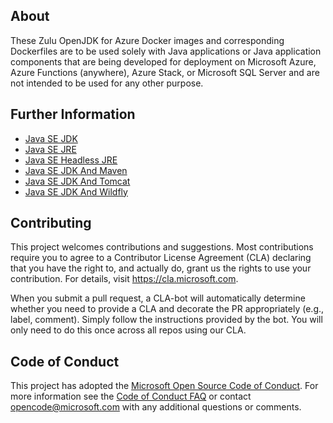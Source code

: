 ## About
These Zulu OpenJDK for Azure Docker images and corresponding Dockerfiles are to be used solely with Java applications or Java application components that are being developed for deployment on Microsoft Azure, Azure Functions (anywhere), Azure Stack, or Microsoft SQL Server and are not intended to be used for any other purpose.

## Further Information
+ [Java SE JDK](https://hub.docker.com/_/microsoft-java-jdk)
+ [Java SE JRE](https://hub.docker.com/_/microsoft-java-jre)
+ [Java SE Headless JRE](https://hub.docker.com/_/microsoft-java-jre-headless)
+ [Java SE JDK And Maven](https://hub.docker.com/_/microsoft-java-maven)
+ [Java SE JDK And Tomcat](https://hub.docker.com/_/microsoft-java-tomcat)
+ [Java SE JDK And Wildfly](https://hub.docker.com/_/microsoft-java-wildfly)

## Contributing
This project welcomes contributions and suggestions.  Most contributions require you to agree to a
Contributor License Agreement (CLA) declaring that you have the right to, and actually do, grant us
the rights to use your contribution. For details, visit https://cla.microsoft.com.
 
When you submit a pull request, a CLA-bot will automatically determine whether you need to provide
a CLA and decorate the PR appropriately (e.g., label, comment). Simply follow the instructions
provided by the bot. You will only need to do this once across all repos using our CLA.
 
## Code of Conduct
This project has adopted the [Microsoft Open Source Code of Conduct](https://opensource.microsoft.com/codeofconduct/). For more information see the [Code of Conduct FAQ](https://opensource.microsoft.com/codeofconduct/faq/) or contact [opencode@microsoft.com](mailto:opencode@microsoft.com) with any additional questions or comments.

